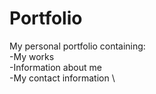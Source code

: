 # Portfolio
My personal portfolio containing:
\
-My works
\
-Information about me
\
-My contact information
\
